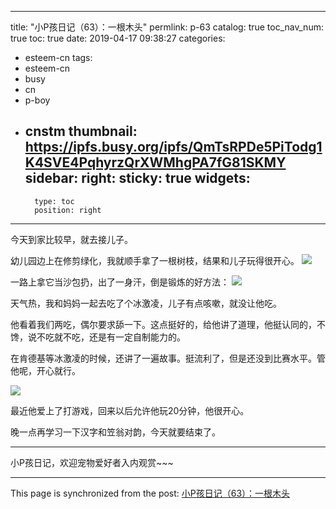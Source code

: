 
---
title: "小P孩日记（63）：一根木头"
permlink: p-63
catalog: true
toc_nav_num: true
toc: true
date: 2019-04-17 09:38:27
categories:
- esteem-cn
tags:
- esteem-cn
- busy
- cn
- p-boy
- cnstm
thumbnail: https://ipfs.busy.org/ipfs/QmTsRPDe5PiTodg1K4SVE4PqhyrzQrXWMhgPA7fG81SKMY
sidebar:
    right:
        sticky: true
widgets:
    -
        type: toc
        position: right
---


今天到家比较早，就去接儿子。

幼儿园边上在修剪绿化，我就顺手拿了一根树枝，结果和儿子玩得很开心。
![](https://ipfs.busy.org/ipfs/QmTsRPDe5PiTodg1K4SVE4PqhyrzQrXWMhgPA7fG81SKMY)

一路上拿它当沙包扔，出了一身汗，倒是锻炼的好方法：
![](https://ipfs.busy.org/ipfs/QmXcoqdG1MjrFqY5bSCAPomujNMECxpDZtaRvKjq5VE8Eu)

天气热，我和妈妈一起去吃了个冰激凌，儿子有点咳嗽，就没让他吃。

他看着我们两吃，偶尔要求舔一下。这点挺好的，给他讲了道理，他挺认同的，不馋，说不吃就不吃，还是有一定自制能力的。

在肯德基等冰激凌的时候，还讲了一遍故事。挺流利了，但是还没到比赛水平。管他呢，开心就行。

![](https://ipfs.busy.org/ipfs/QmdvP8NDThZY5TDqzJ4rGEq7s4UUbLF5pMzWtk5MXGD4Lm)

最近他爱上了打游戏，回来以后允许他玩20分钟，他很开心。

晚一点再学习一下汉字和笠翁对韵，今天就要结束了。

***
小P孩日记，欢迎宠物爱好者入内观赏~~~

- - -

This page is synchronized from the post: [小P孩日记（63）：一根木头](https://steemit.com/@julian2013/p-63)
